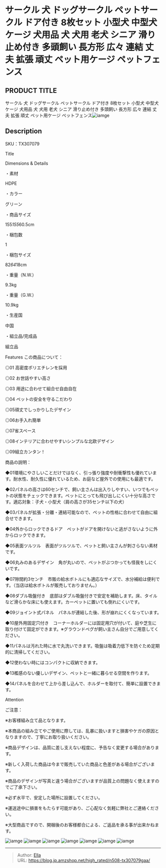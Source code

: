 # サークル 犬 ドッグサークル ペットサークル ドア付き 8枚セット 小型犬 中型犬 ケージ 犬用品 犬 犬用 老犬 シニア 滑り止め付き 多頭飼い 長方形 広々 連結 丈夫 拡張 頑丈 ペット用ケージ ペットフェンス


## PRODUCT TITLE 

サークル 犬 ドッグサークル ペットサークル ドア付き 8枚セット 小型犬 中型犬 ケージ 犬用品 犬 犬用 老犬 シニア 滑り止め付き 多頭飼い 長方形 広々 連結 丈夫 拡張 頑丈 ペット用ケージ ペットフェンス![iamge](https://b2bfiles1.gigab2b.cn/image/wkseller/304/20230623_3f6c3e4ac4d542861b682b1cad7a6813.jpg)

## Description

SKU：TX307079

Title

Dimensions &amp; Details



・素材

HDPE

・カラー

グリーン

・商品サイズ

155*155*60.5cm

・梱包数

1

・梱包サイズ

82*64*18cm

・重量（N.W.）

9.3kg

・重量（G.W.）

10.9kg

・生産国

中国

・組立品/完成品

組立品



Features
この商品について：

◎01 高密度ポリエチレンを採用

◎02 お世話やすい高さ

◎03 用途に合わせて組合せ自由自在

◎04 ペットの安全を守るこだわり

◎05頑丈でしっかりしたデザイン

◎06お手入れ簡単

◎07省スペース

◎08インテリアに合わせやすいシンプルな北欧デザイン

◎09組立カンタン！



商品の説明：

◆01環境にやさしいことだけではなく、引っ張り強度や耐衝撃性も優れています。耐水性、耐久性に優れているため、お庭など屋外での使用にも最適です。



◆02パネルの高さは60センチで、飼い主さんは出入りしやすい、いつでもペットの状態をチェックできます。ペットにとっても飛び出しにくい十分な高さです。適応対象：子犬・小型犬（肩の高さが35センチ以下の犬）



◆03パネルが拡張・分離・連結可能なので、ペットの性格に合わせて自由に組合せできます。



◆04外からロックできるドア　ペットがドアを開けないと逃がさないように外からロックできます。



◆05表面ツルツル　表面がツルツルで、ペットと飼い主さんが刺さらない素材です。



◆06丸みのあるデザイン　角が丸いので、ペットがぶつかっても怪我をしにくいです。



◆07隙間約3センチ　市販の給水ボトルにも適応なサイズで、水分補給は便利です。（当店は給水ボトルが販売しておりません。）



◆08ダブル吸盤付き　底部はダブル吸盤付きで安定を補助します。床、タイルなど滑らかな床にも使えます。カーペットに置いても倒れにくいです。



◆09ジョイント式パネル　パネルが連結した後、形が崩れにくくなっています。　



◆10屋外用固定穴付き　コーナーホルダーには固定用穴が付いて、庭や芝生に取り付けて固定ができます。※グラウンドペグが飼い主さん自分でご用意してください。　



◆11パネルは汚れた時に水で丸洗いできます。吸盤は吸着力低下を防ぐため定期的に清掃してください。



◆12使わない時にはコンパクトに収納できます。



◆13檻感のない優しいデザイン、ペットと一緒に暮らせる空間を作ります。



◆14パネルを合わせて上から差し込んで、ホルダーを取付て、簡単に設置できます。









Attention



ご注意：

※お客様組み立て品となります。

※本商品の組み立てやご使用に際しては、乱暴に扱いますと損害やケガの原因となりますので、丁寧にお取り扱いください。

※商品デザインは、品質に差し支えない程度に、予告なく変更する場合があります。

※新しく入荷した商品は今まで販売していた商品と色差がある場合がございます。

※商品のデザインが写真と違う場合がございますが品質上の問題なく使えますのでご了承下さい。

※必ず水平で、安定した場所に設置してください。

※運送途中に損害をもたらす可能があり、ご心配なく気軽に弊社とご連絡ください。

※大型商品ですので、開梱後のお客様都合による、ご返品を承る事が出来かねます。









![iamge](https://b2bfiles1.gigab2b.cn/image/wkseller/304/20230623_9db9045ddf8639856bda61edc5f4aded.jpg)
![iamge](https://b2bfiles1.gigab2b.cn/image/wkseller/304/20230623_dda757210d0e72983ecd9a53d3d1281b.jpg)
![iamge](https://b2bfiles1.gigab2b.cn/image/wkseller/304/20230623_79c088e7717fe30aa9ad3efaf0b5277d.jpg)
![iamge](https://b2bfiles1.gigab2b.cn/image/wkseller/304/20230623_69dafe42462296bbab2fdef32d756102.jpg)
![iamge](https://b2bfiles1.gigab2b.cn/image/wkseller/304/20230623_ecb817f74d83f7a226531f9542dd2209.jpg)
![iamge](https://b2bfiles1.gigab2b.cn/image/wkseller/304/20230623_f3449c53dabc0f2da03f212fa1812833.jpg)
![iamge](https://b2bfiles1.gigab2b.cn/image/wkseller/304/20230623_cd1a24a73c037ec36514be9f269e18dc.jpg)


---

> Author: [Ella](https://blog.jp.amzshop.net/)  
> URL: https://blog.jp.amzshop.net/high_rated/n508-tx307079gaa/  

